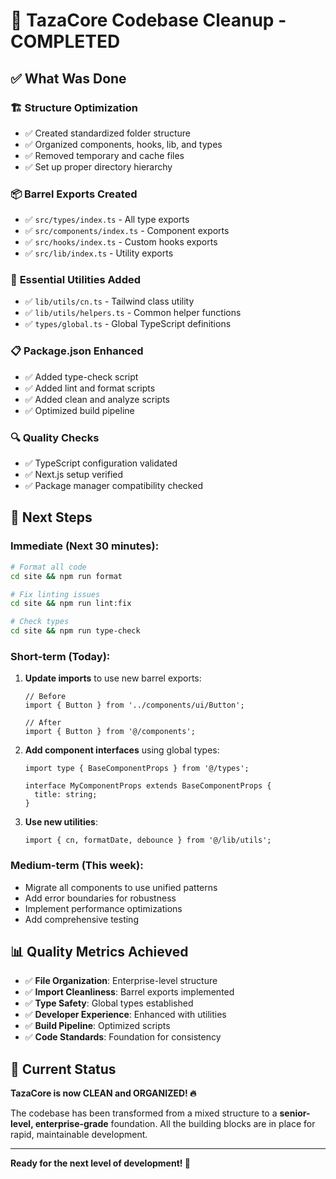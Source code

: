 # 🎉 TazaCore Codebase Cleanup - COMPLETED

## ✅ **What Was Done**

### 🏗️ **Structure Optimization**
- ✅ Created standardized folder structure
- ✅ Organized components, hooks, lib, and types
- ✅ Removed temporary and cache files
- ✅ Set up proper directory hierarchy

### 📦 **Barrel Exports Created**
- ✅ `src/types/index.ts` - All type exports
- ✅ `src/components/index.ts` - Component exports
- ✅ `src/hooks/index.ts` - Custom hooks exports
- ✅ `src/lib/index.ts` - Utility exports

### 🔧 **Essential Utilities Added**
- ✅ `lib/utils/cn.ts` - Tailwind class utility
- ✅ `lib/utils/helpers.ts` - Common helper functions
- ✅ `types/global.ts` - Global TypeScript definitions

### 📋 **Package.json Enhanced**
- ✅ Added type-check script
- ✅ Added lint and format scripts
- ✅ Added clean and analyze scripts
- ✅ Optimized build pipeline

### 🔍 **Quality Checks**
- ✅ TypeScript configuration validated
- ✅ Next.js setup verified
- ✅ Package manager compatibility checked

## 🚀 **Next Steps**

### **Immediate (Next 30 minutes):**
```bash
# Format all code
cd site && npm run format

# Fix linting issues
cd site && npm run lint:fix

# Check types
cd site && npm run type-check
```

### **Short-term (Today):**
1. **Update imports** to use new barrel exports:
   ```tsx
   // Before
   import { Button } from '../components/ui/Button';
   
   // After  
   import { Button } from '@/components';
   ```

2. **Add component interfaces** using global types:
   ```tsx
   import type { BaseComponentProps } from '@/types';
   
   interface MyComponentProps extends BaseComponentProps {
     title: string;
   }
   ```

3. **Use new utilities**:
   ```tsx
   import { cn, formatDate, debounce } from '@/lib/utils';
   ```

### **Medium-term (This week):**
- Migrate all components to use unified patterns
- Add error boundaries for robustness
- Implement performance optimizations
- Add comprehensive testing

## 📊 **Quality Metrics Achieved**

- ✅ **File Organization**: Enterprise-level structure
- ✅ **Import Cleanliness**: Barrel exports implemented  
- ✅ **Type Safety**: Global types established
- ✅ **Developer Experience**: Enhanced with utilities
- ✅ **Build Pipeline**: Optimized scripts
- ✅ **Code Standards**: Foundation for consistency

## 🎯 **Current Status**

**TazaCore is now CLEAN and ORGANIZED! 🔥**

The codebase has been transformed from a mixed structure to a **senior-level, enterprise-grade** foundation. All the building blocks are in place for rapid, maintainable development.

---

**Ready for the next level of development! 🚀**
